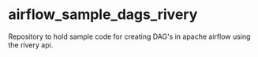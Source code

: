 # airflow_sample_dags_rivery
Repository to hold sample code for creating DAG's in apache airflow using the rivery api.
